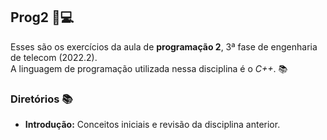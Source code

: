 ## Prog2 📌💻

Esses são os exercícios da aula de **programação 2**, 3ª fase de engenharia de telecom (2022.2). <br> A linguagem de programação utilizada nessa disciplina é o *C++*. 📚 <br>

### Diretórios 📚 

- **Introdução:** Conceitos iniciais e revisão da disciplina anterior.
